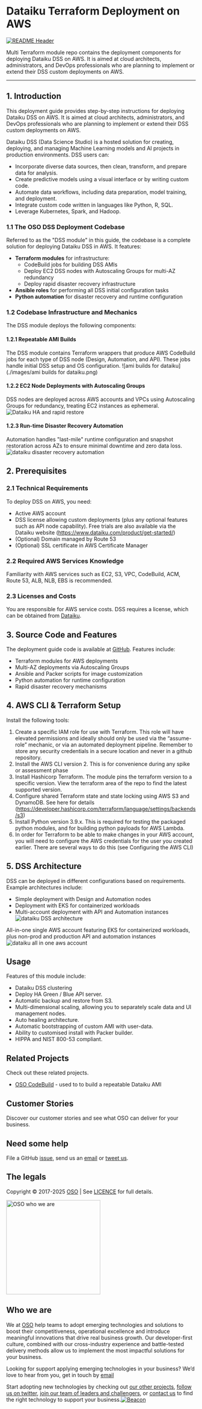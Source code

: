 
<!-- markdownlint-disable -->
# Dataiku Terraform Deployment on AWS


<!-- markdownlint-restore -->

[![README Header][readme_header_img]][readme_header_link]

<!--




  ** DO NOT EDIT THIS FILE
  **
  ** This file was automatically generated by the `build-harness`.
  ** 1) Make all changes to `README.yaml`
  ** 2) Run `make init` (you only need to do this once)
  ** 3) Run`make readme` to rebuild this file.
  **
  ** (We maintain HUNDREDS of open source projects. This is how we maintain our sanity.)
  **





-->
Multi Terraform module repo contains the deployment components for deploying Dataiku DSS on AWS. It is aimed at cloud architects, administrators, and DevOps professionals who are planning to implement or extend their DSS custom deployments on AWS.

---

## 1. Introduction
This deployment guide provides step-by-step instructions for deploying Dataiku DSS on AWS. It is aimed at cloud architects, administrators, and DevOps professionals who are planning to implement or extend their DSS custom deployments on AWS.

Dataiku DSS (Data Science Studio) is a hosted solution for creating, deploying, and managing Machine Learning models and AI projects in production environments. DSS users can:

- Incorporate diverse data sources, then clean, transform, and prepare data for analysis.
- Create predictive models using a visual interface or by writing custom code.
- Automate data workflows, including data preparation, model training, and deployment.
- Integrate custom code written in languages like Python, R, SQL.
- Leverage Kubernetes, Spark, and Hadoop.

### 1.1 The OSO DSS Deployment Codebase
Referred to as the "DSS module" in this guide, the codebase is a complete solution for deploying Dataiku DSS in AWS. It features:

- **Terraform modules** for infrastructure:
  - CodeBuild jobs for building DSS AMIs
  - Deploy EC2 DSS nodes with Autoscaling Groups for multi-AZ redundancy
  - Deploy rapid disaster recovery infrastructure
- **Ansible roles** for performing all DSS initial configuration tasks
- **Python automation** for disaster recovery and runtime configuration

### 1.2 Codebase Infrastructure and Mechanics
The DSS module deploys the following components:

#### 1.2.1 Repeatable AMI Builds
The DSS module contains Terraform wrappers that produce AWS CodeBuild jobs for each type of DSS node (Design, Automation, and API). These jobs handle initial DSS setup and OS configuration.
![ami builds for dataiku](./images/ami builds for dataiku.png)

#### 1.2.2 EC2 Node Deployments with Autoscaling Groups
DSS nodes are deployed across AWS accounts and VPCs using Autoscaling Groups for redundancy, treating EC2 instances as ephemeral.
![Dataiku HA and rapid restore](./images/ami%20builds%20for%20dataiku.png)

#### 1.2.3 Run-time Disaster Recovery Automation
Automation handles "last-mile" runtime configuration and snapshot restoration across AZs to ensure minimal downtime and zero data loss.
![dataiku disaster recovery automation](./images/dataiku%20disaster%20recovery%20automation.png)

## 2. Prerequisites

### 2.1 Technical Requirements
To deploy DSS on AWS, you need:

- Active AWS account
- DSS license allowing custom deployments  (plus any optional features such as API node capability). Free trials are also available via the Dataiku website (https://www.dataiku.com/product/get-started/)
- (Optional) Domain managed by Route 53
- (Optional) SSL certificate in AWS Certificate Manager

### 2.2 Required AWS Services Knowledge
Familiarity with AWS services such as EC2, S3, VPC, CodeBuild, ACM, Route 53, ALB, NLB, EBS is recommended.

### 2.3 Licenses and Costs
You are responsible for AWS service costs. DSS requires a license, which can be obtained from [Dataiku](https://www.dataiku.com/product/get-started/).

## 3. Source Code and Features
The deployment guide code is available at [GitHub](https://github.com/osodevops/aws-terraform-dataiku-platform). Features include:

- Terraform modules for AWS deployments
- Multi-AZ deployments via Autoscaling Groups
- Ansible and Packer scripts for image customization
- Python automation for runtime configuration
- Rapid disaster recovery mechanisms

## 4. AWS CLI & Terraform Setup
Install the following tools:

1. Create a specific IAM role for use with Terraform. This role will have elevated permissions and ideally should only be used via the “assume-role” mechanic, or via an automated deployment pipeline. Remember to store any security credentials in a secure location and never in a github repository.
2. Install the AWS CLI version 2. This is for convenience during any spike or assessment phase
3. Install Hashicorp Terraform. The module pins the terraform version to a specific version. View the terraform area of the repo to find the latest supported version.
4. Configure shared Terraform state and state locking using AWS S3 and DynamoDB. See here for details (https://developer.hashicorp.com/terraform/language/settings/backends/s3)
5. Install Python version 3.9.x. This is required for testing the packaged python modules, and for building python payloads for AWS Lambda.
6. In order for Terraform to be able to make changes in your AWS account, you will need to configure the AWS credentials for the user you created earlier. There are several ways to do this (see Configuring the AWS CLI)

## 5. DSS Architecture
DSS can be deployed in different configurations based on requirements. Example architectures include:

- Simple deployment with Design and Automation nodes
- Deployment with EKS for containerized workloads
- Multi-account deployment with API and Automation instances
![dataiku DSS architecture](./images/dataiku%20dss%20architecture.png)

All-in-one single AWS account featuring EKS for containerized workloads, plus non-prod and production API and automation instances
![dataiku all in one aws account](./images/dataiku%20all%20in%20one%20aws%20account.png)
 

## Usage

Features of this module include:
  - Dataiku DSS clustering
  - Deploy HA Green / Blue API server.
  - Automatic backup and restore from S3.
  - Multi-dimensional scaling, allowing you to separately scale data and UI management nodes.
  - Auto healing architecture.
  - Automatic bootstrapping of custom AMI with user-data.
  - Ability to customised install with Packer builder.
  - HIPPA and NIST 800-53 compliant.








## Related Projects

Check out these related projects.

- [OSO CodeBuild](https://github.com/osodevops/aws-terraform-module-codebuild-packer) - used to to build a repeatable Dataiku AMI



## Customer Stories

Discover our customer stories and see what OSO can deliver for your business.




## Need some help

File a GitHub [issue](https://github.com/osodevops/aws-terraform-dataiku-platform/issues), send us an [email][email] or [tweet us][twitter].

## The legals

Copyright © 2017-2025 [OSO](https://oso.sh) | See [LICENCE](LICENSE) for full details.

[<img src="https://oso-public-resources.s3.eu-west-1.amazonaws.com/oso-logo-green.png" alt="OSO who we are" width="250"/>](https://oso.sh/who-we-are/)

## Who we are

We at [OSO][website] help teams to adopt emerging technologies and solutions to boost their competitiveness, operational excellence and introduce meaningful innovations that drive real business growth. Our developer-first culture, combined with our cross-industry experience and battle-tested delivery methods allow us to implement the most impactful solutions for your business.

Looking for support applying emerging technologies in your business? We’d love to hear from you, get in touch by [email][email]

Start adopting new technologies by checking out [our other projects][github], [follow us on twitter][twitter], [join our team of leaders and challengers][careers], or [contact us][contact] to find the right technology to support your business.[![Beacon][beacon]][website]

  [logo]: https://oso-public-resources.s3.eu-west-1.amazonaws.com/oso-logo-green.png
  [website]: https://oso.sh?utm_source=github&utm_medium=readme&utm_campaign=osodevops/aws-terraform-dataiku-platform&utm_content=website
  [github]: https://github.com/osodevops?utm_source=github&utm_medium=readme&utm_campaign=osodevops/aws-terraform-dataiku-platform&utm_content=github
  [careers]: https://oso.sh/careers/?utm_source=github&utm_medium=readme&utm_campaign=osodevops/aws-terraform-dataiku-platform&utm_content=careers
  [contact]: https://oso.sh/contact/?utm_source=github&utm_medium=readme&utm_campaign=osodevops/aws-terraform-dataiku-platform&utm_content=contact
  [linkedin]: https://www.linkedin.com/company/oso-devops?utm_source=github&utm_medium=readme&utm_campaign=osodevops/aws-terraform-dataiku-platform&utm_content=linkedin
  [twitter]: https://twitter.com/osodevops?utm_source=github&utm_medium=readme&utm_campaign=osodevops/aws-terraform-dataiku-platform&utm_content=twitter
  [email]: mailto:enquiries@oso.sh?utm_source=github&utm_medium=readme&utm_campaign=osodevops/aws-terraform-dataiku-platform&utm_content=email
  [readme_header_img]: https://oso-public-resources.s3.eu-west-1.amazonaws.com/oso-animation.gif
  [readme_header_link]: https://oso.sh/what-we-do/?utm_source=github&utm_medium=readme&utm_campaign=osodevops/aws-terraform-dataiku-platform&utm_content=readme_header_link
  [beacon]: https://github-analyics.ew.r.appspot.com/G-WV0Q3HYW08/osodevops/aws-terraform-dataiku-platform?pixel&cs=github&cm=readme&an=aws-terraform-dataiku-platform
